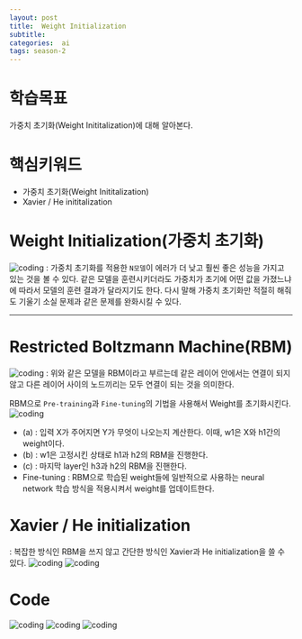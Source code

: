 ```yaml
---
layout: post
title:  Weight Initialization
subtitle:   
categories:  ai
tags: season-2
---
```


# 학습목표
가중치 초기화(Weight Inititalization)에 대해 알아본다.

# 핵심키워드

- 가중치 초기화(Weight Inititalization)
- Xavier / He inititalization

# Weight Initialization(가중치 초기화)

![coding](../../../assets/img/posts/Lab-09-2Weightinitialization-04.jpg)
: 가중치 초기화를 적용한 `N모델`이 에러가 더 낮고 훨씬 좋은 성능을 가지고 있는 것을 볼 수 있다. 같은 모델을 훈련시키더라도 가중치가 초기에 어떤 값을 가졌느냐에 따라서 모델의 훈련 결과가 달라지기도 한다. 다시 말해 가중치 초기화만 적절히 해줘도 기울기 소실 문제과 같은 문제를 완화시킬 수 있다.
- - -

# Restricted Boltzmann Machine(RBM)
![coding](../../../assets/img/posts/Lab-09-2Weightinitialization-06.jpg)
: 위와 같은 모델을 RBM이라고 부르는데 같은 레이어 안에서는 연결이 되지 않고 다른 레이어 사이의 노드끼리는 모두 연결이 되는 것을 의미한다. 

RBM으로 `Pre-training`과 `Fine-tuning`의 기법을 사용해서 Weight를 초기화시킨다. 
![coding](../../../assets/img/posts/Lab-09-2Weightinitialization-08.jpg)
- (a) : 입력 X가 주어지면 Y가 무엇이 나오는지 계산한다. 이때, w1은 X와 h1간의 weight이다.
- (b) : w1은 고정시킨 상태로 h1과 h2의 RBM을 진행한다.
- (c) : 마지막 layer인 h3과 h2의 RBM을 진핸한다.
- Fine-tuning : RBM으로 학습된 weight들에 일반적으로 사용하는 neural network 학습 방식을 적용시켜서 weight를 업데이트한다.

# Xavier / He initialization
: 복잡한 방식인 RBM을 쓰지 않고 간단한 방식인 Xavier과 He initialization을 쓸 수 있다.
![coding](../../../assets/img/posts/Lab-09-2Weightinitialization-09.jpg)
![coding](../../../assets/img/posts/Lab-09-2Weightinitialization-10.jpg)

# Code
![coding](../../../assets/img/posts/Lab-09-2Weightinitialization-11.jpg)
![coding](../../../assets/img/posts/Lab-09-2Weightinitialization-12.jpg)
![coding](../../../assets/img/posts/Lab-09-2Weightinitialization-13.jpg)